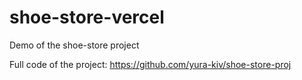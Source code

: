 # shoe-store-vercel
Demo of the shoe-store project

Full code of the project:
https://github.com/yura-kiv/shoe-store-proj
